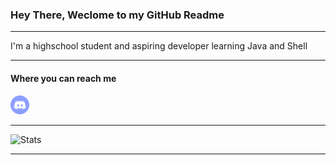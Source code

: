 ### Hey There, Weclome to my GitHub Readme

-------

I'm a highschool student and aspiring developer learning Java and Shell

-------

#### Where you can reach me

<a href="https://discordapp.com/users/492816296103378948"><img width="30" height="30" src="https://github.com/Scherso/Scherso/blob/main/discord.svg" /></a> 

------- 

![Stats](https://github-readme-stats.vercel.app/api?username=Scherso&&show_icons=true&title_color=fff&icon_color=79ff97&text_color=9f9f9f&bg_color=151515)

------- 
<!---
Scherso/Scherso is a ✨ special ✨ repository because its `README.md` (this file) appears on your GitHub profile.
You can click the Preview link to take a look at your changes.
--->
